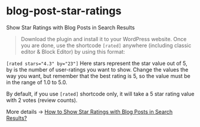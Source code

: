 # blog-post-star-ratings
Show Star Ratings with Blog Posts in Search Results
> Download the plugin and install it to your WordPress website.
Once you are done, use the shortcode `[rated]` anywhere (including classic editor & Block Editor) by using this format:

`[rated stars="4.3" by="23"]`
Here stars represent the star value out of 5, by is the number of user-ratings you want to show. Change the values the way you want, but remember that the best rating is 5, so the value must be in the range of 1.0 to 5.0.

By default, if you use `[rated]` shortcode only, it will take a 5 star rating value with 2 votes (review counts).

More details → [How to Show Star Ratings with Blog Posts in Search Results?](https://gauravtiwari.org/show-star-ratings-with-blog-posts/)
